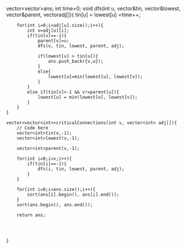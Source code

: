  vector<vector<int>>ans;
    int time=0;
    void dfs(int u, vector<int>&tin, vector<int>&lowest, vector<int>&parent, vector<int>adj[]){
        tin[u] = lowest[u] =time++;
        
        for(int i=0;i<adj[u].size();i++){
            int v=adj[u][i];
            if(tin[v]==-1){
                parent[v]=u;
                dfs(v, tin, lowest, parent, adj);
                
                if(lowest[v] > tin[u]){
                    ans.push_back({v,u});
                }
                else{
                    lowest[u]=min(lowest[u], lowest[v]);
                }
            }
            else if(tin[v]>-1 && v!=parent[u]){
                lowest[u] = min(lowest[u], lowest[v]);
            }
        }
    }
    
	vector<vector<int>>criticalConnections(int v, vector<int> adj[]){
	    // Code here
	    vector<int>tin(v,-1);
	    vector<int>lowest(v,-1);
	    
	    vector<int>parent(v,-1);
	    
	    for(int i=0;i<v;i++){
	        if(tin[i]==-1){
	            dfs(i, tin, lowest, parent, adj);
	        }
	    }
	    
	    for(int i=0;i<ans.size();i++){
	        sort(ans[i].begin(), ans[i].end());
	    }
	    sort(ans.begin(), ans.end());
	    
	    return ans;
	    
	    
	    
	    
	}
